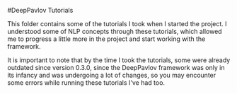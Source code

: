 #DeepPavlov Tutorials

This folder contains some of the tutorials I took when I started the project.
I understood some of NLP concepts through these tutorials, which allowed me to
progress a little more in the project and start working with the framework.

It is important to note that by the time I took the tutorials, some were already outdated since version 0.3.0,
since the DeepPavlov framework was only in its infancy and was undergoing a lot of changes,
so you may encounter some errors while running these tutorials I've had too.



